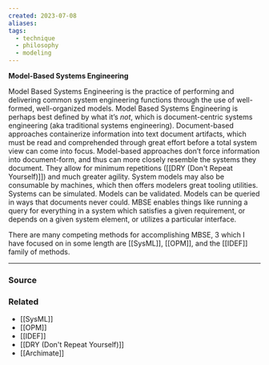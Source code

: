 ```yaml
---
created: 2023-07-08
aliases: 
tags:
  - technique
  - philosophy
  - modeling
---
```

**Model-Based Systems Engineering**

Model Based Systems Engineering is the practice of performing and delivering common system engineering functions through the use of well-formed, well-organized models. Model Based Systems Engineering is perhaps best defined by what it’s *not*, which is document-centric systems engineering (aka traditional systems engineering). Document-based approaches containerize information into text document artifacts, which must be read and comprehended through great effort before a total system view can come into focus. Model-based approaches don’t force information into document-form, and thus can more closely resemble the systems they document. They allow for minimum repetitions ([[DRY (Don't Repeat Yourself)]]) and much greater agility. System models may also be consumable by machines, which then offers modelers great tooling utilities. Systems can be simulated. Models can be validated. Models can be queried in ways that documents never could. MBSE enables things like running a query for everything in a system which satisfies a given requirement, or depends on a given system element, or utilizes a particular interface.

There are many competing methods for accomplishing MBSE, 3 which I have focused on in some length are [[SysML]], [[OPM]], and the [[IDEF]] family of methods.

****
### Source

### Related
- [[SysML]] 
- [[OPM]] 
- [[IDEF]] 
- [[DRY (Don't Repeat Yourself)]] 
- [[Archimate]]